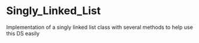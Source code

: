 # Singly_Linked_List
Implementation of a singly linked list class with several methods to help use this DS easily
